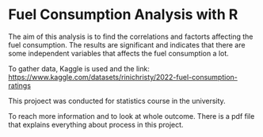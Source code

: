 # Fuel Consumption Analysis with R
The aim of this analysis is to find the correlations and factorts affecting the fuel consumption.
The results are significant and indicates that there are some independent variables that affects the fuel consumption a lot.

To gather data, Kaggle is used and the link: https://www.kaggle.com/datasets/rinichristy/2022-fuel-consumption-ratings

This projoect was conducted for statistics course in the university.

To reach more information and to look at whole outcome. There is a pdf file that explains everything about process in this project.
